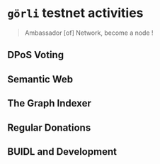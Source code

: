# `görli` testnet activities
> Ambassador [of] Network, become a node !

## DPoS Voting

## Semantic Web

## The Graph Indexer


## Regular Donations

## BUIDL and Development
